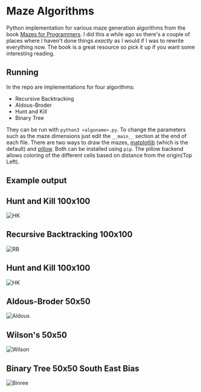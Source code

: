 # Maze Algorithms
Python implementation for various maze generation algorithms from the book [Mazes for Programmers](http://www.mazesforprogrammers.com/). 
I did this a while ago so there's a couple of places where I haven't done things _exactly_ as I would if I was to 
rewrite everything now. The book is a great resource so pick it up if you want some interesting reading.

## Running
In the repo are implementations for four algorithms:

* Recursive Backtracking
* Aldous-Broder
* Hunt and Kill
* Binary Tree

They can be run with `python3 <algoname>.py`. To change the parameters such as the maze dimensions just edit the 
`__main__` section at the end of each file. There are two ways to draw the mazes, [matplotlib](https://matplotlib.org/)
 (which is the default) and [pillow](https://python-pillow.org/). Both can be installed using `pip`. The pillow backend allows coloring of the different cells
 based on distance from the origin(Top Left).


## Example output

## Hunt and Kill 100x100
![HK](maze_images/hunt-and-kill-maze-3-100x100.png)

## Recursive Backtracking 100x100
![RB](maze_images/recursive-backtracking-maze-5-100x100.png)

## Hunt and Kill 100x100
![HK](maze_images/hunt-and-kill-maze-3-100x100.png)

## Aldous-Broder 50x50
![Aldous](maze_images/wilson-maze-1-50x50.png)

## Wilson's 50x50
![Wilson](maze_images/wilson-maze-1-50x50.png)

## Binary Tree 50x50 South East Bias
![Binree](maze_images/binary-tree-maze-4-50x50.png)






